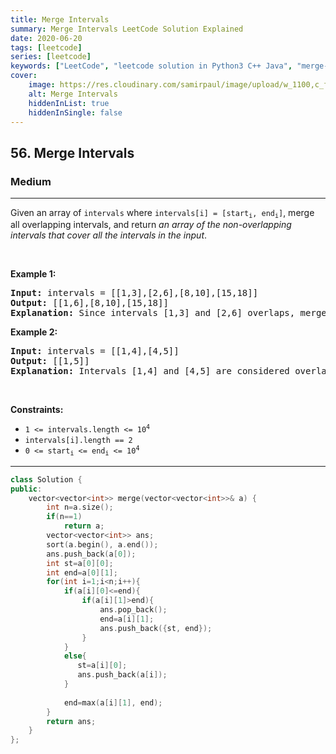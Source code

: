 ```yaml
---
title: Merge Intervals
summary: Merge Intervals LeetCode Solution Explained
date: 2020-06-20
tags: [leetcode]
series: [leetcode]
keywords: ["LeetCode", "leetcode solution in Python3 C++ Java", "merge-intervals LeetCode Solution Explained"]
cover:
    image: https://res.cloudinary.com/samirpaul/image/upload/w_1100,c_fit,co_rgb:FFFFFF,l_text:Arial_75_bold:Merge Intervals - Solution Explained/problem-solving.webp
    alt: Merge Intervals
    hiddenInList: true
    hiddenInSingle: false
---
```



<h2>56. Merge Intervals</h2><h3>Medium</h3><hr><div><p>Given an array&nbsp;of <code>intervals</code>&nbsp;where <code>intervals[i] = [start<sub>i</sub>, end<sub>i</sub>]</code>, merge all overlapping intervals, and return <em>an array of the non-overlapping intervals that cover all the intervals in the input</em>.</p>

<p>&nbsp;</p>
<p><strong>Example 1:</strong></p>

<pre><strong>Input:</strong> intervals = [[1,3],[2,6],[8,10],[15,18]]
<strong>Output:</strong> [[1,6],[8,10],[15,18]]
<strong>Explanation:</strong> Since intervals [1,3] and [2,6] overlaps, merge them into [1,6].
</pre>

<p><strong>Example 2:</strong></p>

<pre><strong>Input:</strong> intervals = [[1,4],[4,5]]
<strong>Output:</strong> [[1,5]]
<strong>Explanation:</strong> Intervals [1,4] and [4,5] are considered overlapping.
</pre>

<p>&nbsp;</p>
<p><strong>Constraints:</strong></p>

<ul>
	<li><code>1 &lt;= intervals.length &lt;= 10<sup>4</sup></code></li>
	<li><code>intervals[i].length == 2</code></li>
	<li><code>0 &lt;= start<sub>i</sub> &lt;= end<sub>i</sub> &lt;= 10<sup>4</sup></code></li>
</ul>
</div>

---




```cpp
class Solution {
public:
    vector<vector<int>> merge(vector<vector<int>>& a) {
        int n=a.size();
        if(n==1)
            return a;
        vector<vector<int>> ans;
        sort(a.begin(), a.end());
        ans.push_back(a[0]);
        int st=a[0][0];
        int end=a[0][1];
        for(int i=1;i<n;i++){
            if(a[i][0]<=end){
                if(a[i][1]>end){
                    ans.pop_back();
                    end=a[i][1];
                    ans.push_back({st, end});
                }
            }
            else{
               st=a[i][0];
               ans.push_back(a[i]); 
            }
                 
            end=max(a[i][1], end);
        }
        return ans;
    }
};
```
